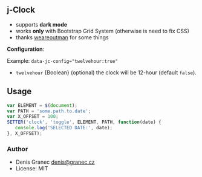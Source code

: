 ## j-Clock

- supports __dark mode__
- works __only__ with Bootstrap Grid System (otherwise is need to fix CSS)
- thanks [weareoutman](https://github.com/weareoutman/) for some things

__Configuration__:

Example: `data-jc-config="twelvehour:true"`

- `twelvehour` {Boolean} (optional) the clock will be 12-hour (default `false`).

## Usage

```javascript
var ELEMENT = $(document);
var PATH = 'some.path.to.date';
var X_OFFSET = 100;
SETTER('clock', 'toggle', ELEMENT, PATH, function(date) {
   console.log('SELECTED DATE:', date);
}, X_OFFSET);
```

### Author

- Denis Granec <denis@granec.cz>
- License: MIT
